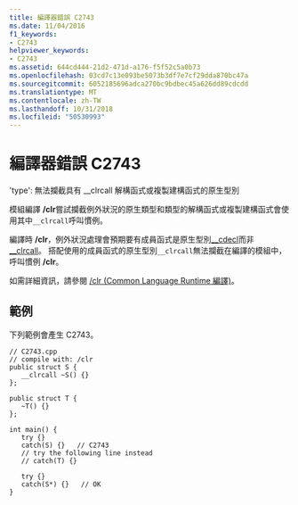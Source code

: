 ```yaml
---
title: 編譯器錯誤 C2743
ms.date: 11/04/2016
f1_keywords:
- C2743
helpviewer_keywords:
- C2743
ms.assetid: 644cd444-21d2-471d-a176-f5f52c5a0b73
ms.openlocfilehash: 03cd7c13e093be5073b3df7e7cf29dda870bc47a
ms.sourcegitcommit: 6052185696adca270bc9bdbec45a626dd89cdcdd
ms.translationtype: MT
ms.contentlocale: zh-TW
ms.lasthandoff: 10/31/2018
ms.locfileid: "50530993"
---
```

# <a name="compiler-error-c2743"></a>編譯器錯誤 C2743

'type': 無法攔截具有 __clrcall 解構函式或複製建構函式的原生型別

模組編譯 **/clr**嘗試攔截例外狀況的原生類型和類型的解構函式或複製建構函式會使用其中`__clrcall`呼叫慣例。

編譯時 **/clr**，例外狀況處理會預期要有成員函式是原生型別[__cdecl](../../cpp/cdecl.md)而非[__clrcall](../../cpp/clrcall.md)。 搭配使用的成員函式的原生型別`__clrcall`無法攔截在編譯的模組中，呼叫慣例 **/clr**。

如需詳細資訊，請參閱 [/clr (Common Language Runtime 編譯)](../../build/reference/clr-common-language-runtime-compilation.md)。

## <a name="example"></a>範例

下列範例會產生 C2743。

```
// C2743.cpp
// compile with: /clr
public struct S {
   __clrcall ~S() {}
};

public struct T {
   ~T() {}
};

int main() {
   try {}
   catch(S) {}   // C2743
   // try the following line instead
   // catch(T) {}

   try {}
   catch(S*) {}   // OK
}
```